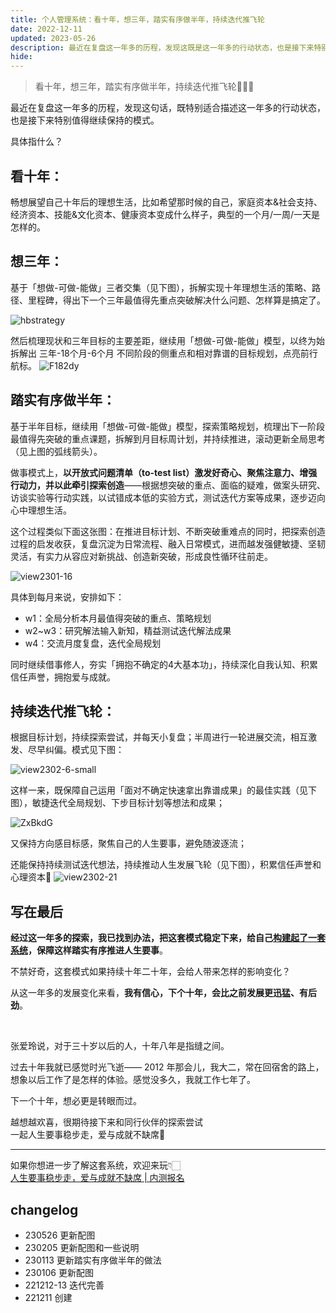 ```yaml
---
title: 个人管理系统：看十年，想三年，踏实有序做半年，持续迭代推飞轮
date: 2022-12-11
updated: 2023-05-26
description: 最近在复盘这一年多的历程，发现这既是这一年多的行动状态，也是接下来特别值得继续保持的模式🤗
hide:
---
```





> 看十年，想三年，踏实有序做半年，持续迭代推飞轮🏄🏻‍♀️

最近在复盘这一年多的历程，发现这句话，既特别适合描述这一年多的行动状态，也是接下来特别值得继续保持的模式。


具体指什么？

## 看十年：

畅想展望自己十年后的理想生活，比如希望那时候的自己，家庭资本&社会支持、经济资本、技能&文化资本、健康资本变成什么样子，典型的一个月/一周/一天是怎样的。

## 想三年：

基于「想做-可做-能做」三者交集（见下图），拆解实现十年理想生活的策略、路径、里程碑，得出下一个三年最值得先重点突破解决什么问题、怎样算是搞定了。

![hbstrategy](https://cdn.sunnyhuang.net/share/view2302-5-5.png?x-oss-process=image/watermark,t_3,fill_1,padx_200,pady_200,text_6Zeq6Zeq5Lq655Sf,rotate_330 ':size=250')

然后梳理现状和三年目标的主要差距，继续用「想做-可做-能做」模型，以终为始拆解出 三年-18个月-6个月 不同阶段的侧重点和相对靠谱的目标规划，点亮前行航标。
![F182dy](https://cdn.sunnyhuang.net/share/zAJKAJ.png)

## 踏实有序做半年：

基于半年目标，继续用「想做-可做-能做」模型，探索策略规划，梳理出下一阶段最值得先突破的重点课题，拆解到月目标周计划，并持续推进，滚动更新全局思考（见上图的弧线箭头）。

做事模式上，**以开放式问题清单（to-test list）激发好奇心、聚焦注意力、增强行动力，并以此牵引探索创造**——根据想突破的重点、面临的疑难，做案头研究、访谈实验等行动实践，以试错成本低的实验方式，测试迭代方案等成果，逐步迈向心中理想生活。

这个过程类似下面这张图：在推进目标计划、不断突破重难点的同时，把探索创造过程的启发收获，复盘沉淀为日常流程、融入日常模式，进而越发强健敏捷、坚韧灵活，有实力从容应对新挑战、创造新突破，形成良性循环往前走。

![view2301-16](https://cdn.sunnyhuang.net/share/view2301-18.png)

具体到每月来说，安排如下：
* w1：全局分析本月最值得突破的重点、策略规划
* w2~w3：研究解法输入新知，精益测试迭代解法成果
* w4：交流月度复盘，迭代全局规划

同时继续借事修人，夯实「拥抱不确定的4大基本功」，持续深化自我认知、积累信任声誉，拥抱爱与成就。

## 持续迭代推飞轮：

根据目标计划，持续探索尝试，并每天小复盘；半周进行一轮进展交流，相互激发、尽早纠偏。模式见下图：

![view2302-6-small](https://cdn.sunnyhuang.net/share/pattern-monthly-2305-4.png?x-oss-process=image/watermark,t_3,fill_1,padx_200,pady_200,text_6Zeq6Zeq5Lq655Sf,rotate_330 ':size=400')



这样一来，既保障自己运用「面对不确定快速拿出靠谱成果」的最佳实践（见下图），敏捷迭代全局规划、下步目标计划等想法和成果；

![ZxBkdG](https://cdn.sunnyhuang.net/share/SCR-20230301-nrw.png/webp  ':size=500')


又保持方向感目标感，聚焦自己的人生要事，避免随波逐流；

还能保持持续测试迭代想法，持续推动人生发展飞轮（见下图），积累信任声誉和心理资本🌱
![view2302-21](https://cdn.sunnyhuang.net/share/OZgq7q.png/webp)



## 写在最后

**经过这一年多的探索，我已找到办法，把这套模式稳定下来，给自己[构建起了一套系统](https://sunnylife42.com/)，保障这样踏实有序推进人生要事**。


不禁好奇，这套模式如果持续十年二十年，会给人带来怎样的影响变化？

从这一年多的发展变化来看，**我有信心，下个十年，会比之前发展更迅猛、有后劲**。

<br>

张爱玲说，对于三十岁以后的人，十年八年是指缝之间。

过去十年我就已感觉时光飞逝—— 2012 年那会儿，我大二，常在回宿舍的路上，想象以后工作了是怎样的体验。感觉没多久，我就工作七年了。

下一个十年，想必更是转眼而过。

越想越欢喜，很期待接下来和同行伙伴的探索尝试<br>一起人生要事稳步走，爱与成就不缺席🤗


---

如果你想进一步了解这套系统，欢迎来玩👇🏻 <br>
[人生要事稳步走，爱与成就不缺席 | 内测报名](https://sunnylife42.com/)

## changelog

- 230526 更新配图
- 230205 更新配图和一些说明
- 230113 更新踏实有序做半年的做法
- 230106 更新配图
- 221212-13 迭代完善
- 221211 创建

